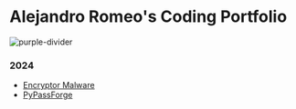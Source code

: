 # Alejandro Romeo's Coding Portfolio
![purple-divider](https://user-images.githubusercontent.com/7065401/52071927-c1cd7100-2562-11e9-908a-dde91ba14e59.png)
### 2024
- [Encryptor Malware](https://github.com/anrph/Personal-Projects-Portfolio/tree/main/Encryptor%20Malware)
- [PyPassForge](https://github.com/anrph/Personal-Projects-Portfolio/tree/main/PyPassForge%20-%20Password%20Generator)
